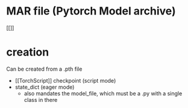 # MAR file (Pytorch Model archive)

[[]]

# creation

Can be created from a .pth file

- [[TorchScript]]  checkpoint (script mode)
- state_dict (eager mode)
    - also mandates the model_file, which must be a .py with a single class in there